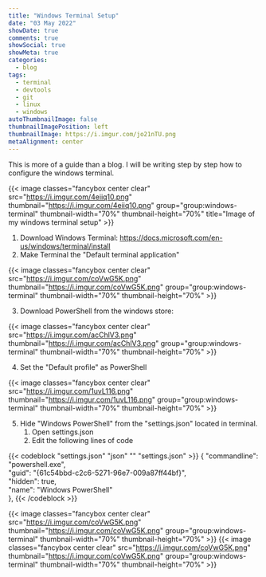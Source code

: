```yaml
---
title: "Windows Terminal Setup"
date: "03 May 2022"
showDate: true
comments: true
showSocial: true
showMeta: true
categories:
  - blog
tags:
  - terminal
  - devtools 
  - git
  - linux
  - windows
autoThumbnailImage: false 
thumbnailImagePosition: left
thumbnailImage: https://i.imgur.com/jo21nTU.png
metaAlignment: center
---
```

  
This is more of a guide than a blog. I will be writing step by step how to configure the windows terminal.

{{< image classes="fancybox center clear" src="https://i.imgur.com/4eiiq10.png" thumbnail="https://i.imgur.com/4eiiq10.png" group="group:windows-terminal" thumbnail-width="70%" thumbnail-height="70%" title="Image of my windows terminal setup" >}}

<!--more-->

1) Download Windows Terminal:
   https://docs.microsoft.com/en-us/windows/terminal/install
2) Make Terminal the "Default terminal application"

{{< image classes="fancybox center clear" src="https://i.imgur.com/coVwG5K.png" thumbnail="https://i.imgur.com/coVwG5K.png" group="group:windows-terminal" thumbnail-width="70%" thumbnail-height="70%" >}}

3) Download PowerShell from the windows store:

{{< image classes="fancybox center clear" src="https://i.imgur.com/acChlV3.png" thumbnail="https://i.imgur.com/acChlV3.png" group="group:windows-terminal" thumbnail-width="70%" thumbnail-height="70%" >}}

4) Set the "Default profile" as PowerShell

{{< image classes="fancybox center clear" src="https://i.imgur.com/1uvL116.png" thumbnail="https://i.imgur.com/1uvL116.png" group="group:windows-terminal" thumbnail-width="70%" thumbnail-height="70%" >}}

5) Hide "Windows PowerShell" from the "settings.json" located in terminal.
    1) Open settings.json
    2) Edit the following lines of code


{{< codeblock "settings.json" "json" "" "settings.json" >}} {
    "commandline": "powershell.exe",  
    "guid": "{61c54bbd-c2c6-5271-96e7-009a87ff44bf}",  
    "hidden": true,  
    "name": "Windows PowerShell"  
},
{{< /codeblock >}}



{{< image classes="fancybox center clear" src="https://i.imgur.com/coVwG5K.png" thumbnail="https://i.imgur.com/coVwG5K.png" group="group:windows-terminal" thumbnail-width="70%" thumbnail-height="70%" >}}
{{< image classes="fancybox center clear" src="https://i.imgur.com/coVwG5K.png" thumbnail="https://i.imgur.com/coVwG5K.png" group="group:windows-terminal" thumbnail-width="70%" thumbnail-height="70%" >}}